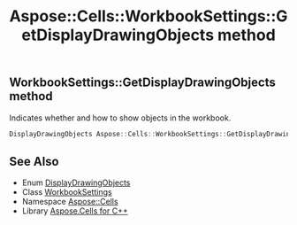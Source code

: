 ﻿---
title: Aspose::Cells::WorkbookSettings::GetDisplayDrawingObjects method
linktitle: GetDisplayDrawingObjects
second_title: Aspose.Cells for C++ API Reference
description: 'Aspose::Cells::WorkbookSettings::GetDisplayDrawingObjects method. Indicates whether and how to show objects in the workbook in C++.'
type: docs
weight: 1700
url: /cpp/aspose.cells/workbooksettings/getdisplaydrawingobjects/
---
## WorkbookSettings::GetDisplayDrawingObjects method


Indicates whether and how to show objects in the workbook.

```cpp
DisplayDrawingObjects Aspose::Cells::WorkbookSettings::GetDisplayDrawingObjects()
```

## See Also

* Enum [DisplayDrawingObjects](../../displaydrawingobjects/)
* Class [WorkbookSettings](../)
* Namespace [Aspose::Cells](../../)
* Library [Aspose.Cells for C++](../../../)
